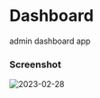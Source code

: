 # Dashboard
<p>admin dashboard app</p>

### Screenshot

![2023-02-28](https://user-images.githubusercontent.com/116832376/221876132-dea48555-3d39-4973-8ec5-46690b9c0fef.png)
